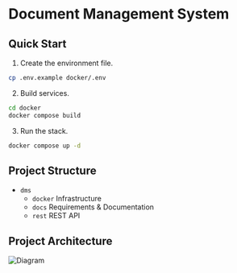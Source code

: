 # Document Management System

## Quick Start

1. Create the environment file.

```sh
cp .env.example docker/.env
```

2. Build services.

```sh
cd docker
docker compose build
```

3. Run the stack.

```sh
docker compose up -d
```

## Project Structure

- `dms`
    - `docker` Infrastructure
    - `docs` Requirements & Documentation
    - `rest` REST API


## Project Architecture

![Diagram](https://www.plantuml.com/plantuml/png/SoWkIImgAStDuKhEpot8pqlDAr5Giaco2oueoinBLmXo3GvHS0pmjD5Fiel9YydBoKzEpCd8BowniZ2mC5HII2nMI2p8v4f9B4bCIYnE1MiD04gd5wK61_fWwZ8rCJO2wqf9uk82wbJGrRK3iXMi5BnSd9mLz1My0Xov75BpKe0k0W00)

